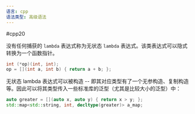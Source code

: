 ```yaml
---
语言: cpp
语法类型: 高级语法
---
```

#cpp20

没有任何捕获的 `lambda` 表达式称为无状态 `lambda` 表达式。该类表达式可以隐式转换为一个函数指针。

```cpp
int (*op)(int, int);
op = [](int a, int b) { return a + b; };
```

无状态 lambda 表达式可以被构造 -- 即其对应类型有了一个无参构造、复制构造等。因此可以将其类型传入一些标准库的泛型（尤其是比较大小的泛型）中：

```cpp
auto greater = [](auto x, auto y) { return x > y; };
std::map<std::string, int, decltype(greater)> a_map;
```